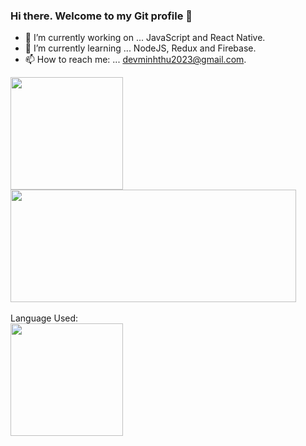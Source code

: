 ### Hi there. Welcome to my Git profile 👋

- 🔭 I’m currently working on ... JavaScript and React Native.<br>
- 🌱 I’m currently learning ... NodeJS, Redux and Firebase.<br>
- 📫 How to reach me: ... devminhthu2023@gmail.com. <br>
<!--
**DevMinhThu/DevMinhThu** is a ✨ _special_ ✨ repository because its `README.md` (this file) appears on your GitHub profile.

Here are some ideas to get you started:

- 🔭 I’m currently working on ...
- 🌱 I’m currently learning ...
- 👯 I’m looking to collaborate on ...
- 🤔 I’m looking for help with ...
- 💬 Ask me about ...
- 📫 How to reach me: ...
- 😄 Pronouns: ...
- ⚡ Fun fact: ...
-->

<a href="https://github.com/anuraghazra/convoychat">
  <img align="center" height="180px" src="https://github-readme-stats.vercel.app/api?username=DevMinhThu&show_icons=true" />
</a>
<a href="https://github.com/anuraghazra/github-readme-stats">
  <img align="center" width="457px" height="180px" src="https://github-readme-stats.vercel.app/api/wakatime?username=VuMinhThu" />
</a><br><br>
Language Used:<br>
<a href="https://github.com/anuraghazra/github-readme-stats">
  <img align="center" height="180px" src="https://github-readme-stats.vercel.app/api/top-langs/?username=DevMinhThu&langs_count=8&layout=compact" />
</a> <br><br>

